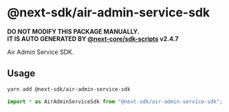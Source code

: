 # @next-sdk/air-admin-service-sdk

**DO NOT MODIFY THIS PACKAGE MANUALLY.**  
**IT IS AUTO GENERATED BY [@next-core/sdk-scripts] v2.4.7**

Air Admin Service SDK.

## Usage

```bash
yarn add @next-sdk/air-admin-service-sdk
```

```ts
import * as AirAdminServiceSdk from "@next-sdk/air-admin-service-sdk";
```

[@next-core/sdk-scripts]: https://github.com/easyops-cn/next-core/tree/master/packages/sdk-scripts
